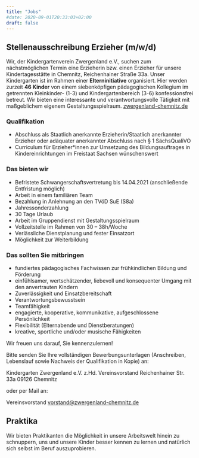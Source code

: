 ```yaml
---
title: "Jobs"
#date: 2020-09-01T20:33:03+02:00
draft: false
---
```


## Stellenausschreibung Erzieher (m/w/d)

Wir, der Kindergartenverein Zwergenland e.V., suchen zum nächstmöglichen Termin eine Erzieherin bzw. einen Erzieher für unsere Kindertagesstätte in Chemnitz, Reichenhainer Straße 33a. Unser Kindergarten ist im Rahmen einer **Elterninitiative** organisiert. Hier werden zurzeit **46 Kinder** von einem siebenköpfigen pädagogischen Kollegium im getrennten Kleinkinder- (1-3) und Kindergartenbereich (3-6) konfessionsfrei betreut. Wir bieten eine interessante und verantwortungsvolle Tätigkeit mit maßgeblichem eigenem Gestaltungsspielraum. [zwergenland-chemnitz.de](www.zwergenland-chemnitz.de)

### Qualifikation

- Abschluss als Staatlich anerkannte Erzieherin/Staatlich anerkannter Erzieher oder adäquater anerkannter Abschluss nach § 1 SächsQualiVO
- Curriculum für Erzieher*innen zur Umsetzung des Bildungsauftrages in Kindereinrichtungen im Freistaat Sachsen wünschenswert

### Das bieten wir

- Befristete Schwangerschaftsvertretung bis 14.04.2021 (anschließende Entfristung möglich)
- Arbeit in einem familiären Team
- Bezahlung in Anlehnung an den TVöD SuE (S8a)
- Jahressonderzahlung
- 30 Tage Urlaub
- Arbeit im Gruppendienst mit Gestaltungsspielraum
- Vollzeitstelle im Rahmen von 30 – 38h/Woche
- Verlässliche Dienstplanung und fester Einsatzort
- Möglichkeit zur Weiterbildung

### Das sollten Sie mitbringen

- fundiertes pädagogisches Fachwissen zur frühkindlichen Bildung und Förderung
- einfühlsamer, wertschätzender, liebevoll und konsequenter Umgang mit den anvertrauten Kindern
- Zuverlässigkeit und Einsatzbereitschaft
- Verantwortungsbewusstsein
- Teamfähigkeit
- engagierte, kooperative, kommunikative, aufgeschlossene Persönlichkeit
- Flexibilität (Elternabende und Dienstberatungen)
- kreative, sportliche und/oder musische Fähigkeiten

Wir freuen uns darauf, Sie kennenzulernen!

Bitte senden Sie Ihre vollständigen Bewerbungsunterlagen (Anschreiben, Lebenslauf sowie Nachweis der Qualifikation in Kopie) an:

Kindergarten Zwergenland e.V.
z.Hd. Vereinsvorstand
Reichenhainer Str. 33a
09126 Chemnitz

oder per Mail an:

Vereinsvorstand vorstand@zwergenland-chemnitz.de

## Praktika

Wir bieten Praktikanten die Möglichkeit in unsere Arbeitswelt hinein zu schnuppern, uns und unsere Kinder besser kennen zu lernen und natürlich sich selbst im Beruf auszuprobieren.
